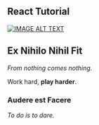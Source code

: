 ## React Tutorial

[![IMAGE ALT TEXT](http://img.youtube.com/vi/sBws8MSXN7A/0.jpg)](http://www.youtube.com/watch?v=sBws8MSXN7A "React JS Crash Course - 2019")

## Ex Nihilo Nihil Fit

_From nothing comes nothing._

Work hard, **play harder**.

### Audere est Facere

_To do is to dare._

